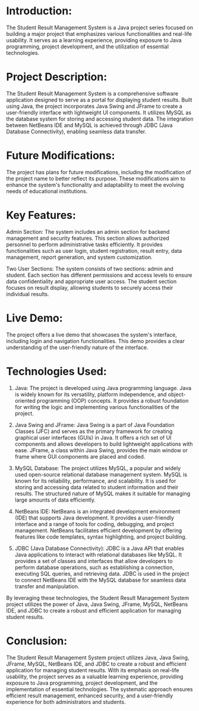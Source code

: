 # Introduction:
The Student Result Management System is a Java project series focused on building a major project that emphasizes various functionalities and real-life usability. It serves as a learning experience, providing exposure to Java programming, project development, and the utilization of essential technologies.

# Project Description:
The Student Result Management System is a comprehensive software application designed to serve as a portal for displaying student results. Built using Java, the project incorporates Java Swing and JFrame to create a user-friendly interface with lightweight UI components. It utilizes MySQL as the database system for storing and accessing student data. The integration between NetBeans IDE and MySQL is achieved through JDBC (Java Database Connectivity), enabling seamless data transfer.

# Future Modifications:
The project has plans for future modifications, including the modification of the project name to better reflect its purpose. These modifications aim to enhance the system's functionality and adaptability to meet the evolving needs of educational institutions.

# Key Features:

Admin Section: The system includes an admin section for backend management and security features. This section allows authorized personnel to perform administrative tasks efficiently. It provides functionalities such as user login, student registration, result entry, data management, report generation, and system customization.

Two User Sections: The system consists of two sections: admin and student. Each section has different permissions and access levels to ensure data confidentiality and appropriate user access. The student section focuses on result display, allowing students to securely access their individual results.

# Live Demo:
The project offers a live demo that showcases the system's interface, including login and navigation functionalities. This demo provides a clear understanding of the user-friendly nature of the interface.

# Technologies Used:

1. Java: The project is developed using Java programming language. Java is widely known for its versatility, platform independence, and object-oriented programming (OOP) concepts. It provides a robust foundation for writing the logic and implementing various functionalities of the project.

2. Java Swing and JFrame: Java Swing is a part of Java Foundation Classes (JFC) and serves as the primary framework for creating graphical user interfaces (GUIs) in Java. It offers a rich set of UI components and allows developers to build lightweight applications with ease. JFrame, a class within Java Swing, provides the main window or frame where GUI components are placed and coded.

3. MySQL Database: The project utilizes MySQL, a popular and widely used open-source relational database management system. MySQL is known for its reliability, performance, and scalability. It is used for storing and accessing data related to student information and their results. The structured nature of MySQL makes it suitable for managing large amounts of data efficiently.

4. NetBeans IDE: NetBeans is an integrated development environment (IDE) that supports Java development. It provides a user-friendly interface and a range of tools for coding, debugging, and project management. NetBeans facilitates efficient development by offering features like code templates, syntax highlighting, and project building.

5. JDBC (Java Database Connectivity): JDBC is a Java API that enables Java applications to interact with relational databases like MySQL. It provides a set of classes and interfaces that allow developers to perform database operations, such as establishing a connection, executing SQL queries, and retrieving data. JDBC is used in the project to connect NetBeans IDE with the MySQL database for seamless data transfer and manipulation.

By leveraging these technologies, the Student Result Management System project utilizes the power of Java, Java Swing, JFrame, MySQL, NetBeans IDE, and JDBC to create a robust and efficient application for managing student results.

# Conclusion:
The Student Result Management System project utilizes Java, Java Swing, JFrame, MySQL, NetBeans IDE, and JDBC to create a robust and efficient application for managing student results. With its emphasis on real-life usability, the project serves as a valuable learning experience, providing exposure to Java programming, project development, and the implementation of essential technologies. The systematic approach ensures efficient result management, enhanced security, and a user-friendly experience for both administrators and students.
